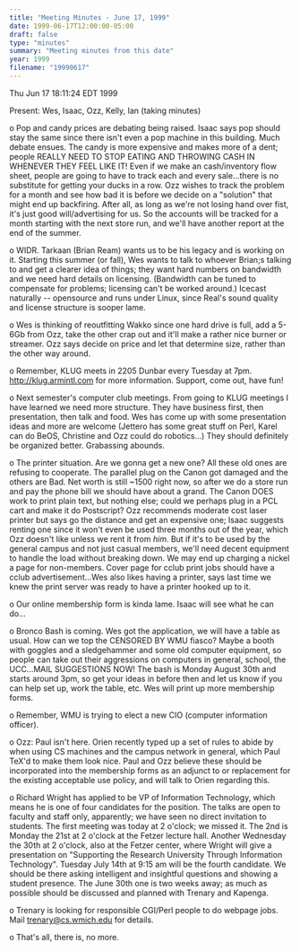 ```yaml
---
title: "Meeting Minutes - June 17, 1999"
date: 1999-06-17T12:00:00-05:00
draft: false
type: "minutes"
summary: "Meeting minutes from this date"
year: 1999
filename: "19990617"
---
```


Thu Jun 17 18:11:24 EDT 1999 </p><p>
Present: Wes, Isaac, Ozz, Kelly, Ian (taking minutes) </p><p>
 o Pop and candy prices are debating being raised. Isaac says pop should stay  the same since there isn't even a pop machine in this building. Much debate  ensues. The candy is more expensive and makes more of a dent; people REALLY  NEED TO STOP EATING AND THROWING CASH IN WHENEVER THEY FEEL LIKE IT! Even if  we make an cash/inventory flow sheet, people are going to have to track each  and every sale...there is no substitute for getting your ducks in a row.  Ozz wishes to track the problem for a month and see how bad it is before we  decide on a "solution" that might end up backfiring. After all, as long as  we're not losing hand over fist, it's just good will/advertising for us. So  the accounts will be tracked for a month starting with the next store run,  and we'll have another report at the end of the summer. </p><p>
 o WIDR. Tarkaan (Brian Ream) wants us to be his legacy and is working on it.  Starting this summer (or fall), Wes wants to talk to whoever Brian;s talking  to and get a clearer idea of things; they want hard numbers on bandwidth and  we need hard details on licensing. (Bandwidth can be tuned to compensate for  problems; licensing can't be worked around.) Icecast naturally -- opensource  and runs under Linux, since Real's sound quality and license structure is  sooper lame. </p><p>
 o Wes is thinking of reoutfitting Wakko since one hard drive is full, add a  5-6Gb from Ozz, take the other crap out and it'll make a rather nice burner  or streamer. Ozz says decide on price and let that determine size, rather  than the other way around. </p><p>
 o Remember, KLUG meets in 2205 Dunbar every Tuesday at 7pm.    http://klug.armintl.com for more information. Support, come out, have fun! </p><p>
 o Next semester's computer club meetings. From going to KLUG meetings I have  learned we need more structure. They have business first, then presentation,  then talk and food. Wes has come up with some presentation ideas and more are  welcome (Jettero has some great stuff on Perl, Karel can do BeOS, Christine  and Ozz could do robotics...) They should definitely be organized better.  Grabassing abounds. </p><p>
 o The printer situation. Are we gonna get a new one? All these old ones are  refusing to cooperate. The parallel plug on the Canon got damaged and the  others are Bad. Net worth is still ~1500 right now, so after we do a store run  and pay the phone bill we should have about a grand. The Canon DOES work to  print plain text, but nothing else; could we perhaps plug in a PCL cart and  make it do Postscript? Ozz recommends moderate cost laser printer but says go  the distance and get an expensive one; Isaac suggests renting one since it  won't even be used three months out of the year, which Ozz doesn't like unless  we rent it from *him*. But if it's to be used by the general campus and not  just casual members, we'll need decent equipment to handle the load without  breaking down. We may end up charging a nickel a page for non-members. Cover  page for cclub print jobs should have a cclub advertisement...Wes also likes  having a printer, says last time we knew the print server was ready to have  a printer hooked up to it. </p><p>
 o Our online membership form is kinda lame. Isaac will see what he can do... </p><p>
 o Bronco Bash is coming. Wes got the application, we will have a table as  usual. How can we top the CENSORED BY WMU fiasco? Maybe a booth with goggles  and a sledgehammer and some old computer equipment, so people can take out  their aggressions on computers in general, school, the UCC...MAIL SUGGESTIONS  NOW! The bash is Monday August 30th and starts around 3pm, so get your ideas  in before then and let us know if you can help set up, work the table, etc.  Wes will print up more membership forms. </p><p>
 o Remember, WMU is trying to elect a new CIO (computer information officer). </p><p>
 o Ozz: Paul isn't here. Orien recently typed up a set of rules to abide by  when using CS machines and the campus network in general, which Paul TeX'd  to make them look nice. Paul and Ozz believe these should be incorporated  into the membership forms as an adjunct to or replacement for the existing  acceptable use policy, and will talk to Orien regarding this. </p><p>
 o Richard Wright has applied to be VP of Information Technology, which means  he is one of four candidates for the position. The talks are open to faculty  and staff only, apparently; we have seen no direct invitation to students.  The first meeting was today at 2 o'clock; we missed it. The 2nd is Monday the  21st at 2 o'clock at the Fetzer lecture hall. Another Wednesday the 30th at 2  o'clock, also at the Fetzer center, where Wright will give a presentation on  "Supporting the Research University Through Information Technology". Tuesday  July 14th at 9:15 am will be the fourth candidate. We should be there asking  intelligent and insightful questions and showing a student presence. The  June 30th one is two weeks away; as much as possible should be discussed and  planned with Trenary and Kapenga. </p><p>
 o Trenary is looking for responsible CGI/Perl people to do webpage jobs. Mail  trenary@cs.wmich.edu for details. </p><p>
 o That's all, there is, no more. </p>
